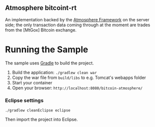 ## Atmosphere bitcoint-rt

An implementation backed by the [Atmosphere Framework][] on the server side;
the only transaction data coming through at the moment are trades from the
[MtGox] Bitcoin exchange.

# Running the Sample

The sample uses [Gradle][] to build the project.

1. Build the application: `./gradlew clean war`
2. Copy the war file from `build/libs` to e.g. Tomcat's webapps folder
3. Start your container
4. Open your browser: `http://localhost:8080/bitcoin-atmosphere/`

### Eclipse settings

````
./gradlew cleanEclipse eclipse
````

Then import the project into Eclipse.

[bitcoin-rt]: https://github.com/cbeams/bitcoin-rt
[Atmosphere Framework]: https://github.com/Atmosphere/atmosphere
[Gradle]: http://www.gradle.org/

